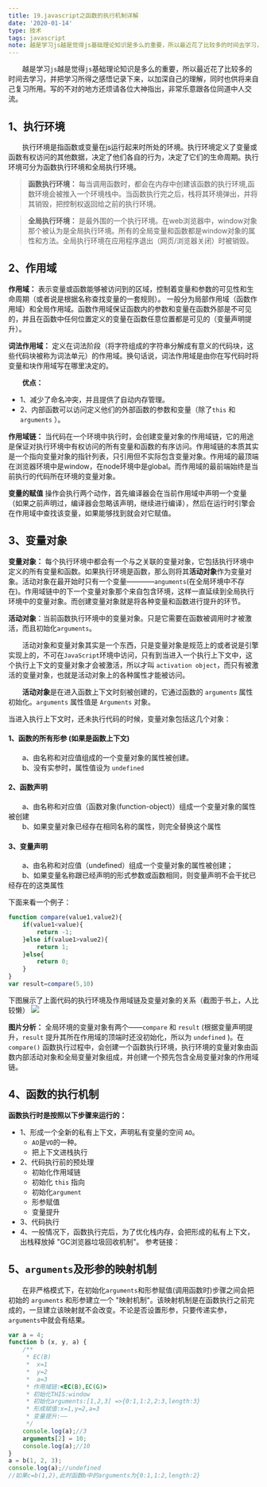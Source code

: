 ```yaml
---
title: 19.javascript之函数的执行机制详解
date: '2020-01-14'
type: 技术
tags: javascript
note: 越是学习js越是觉得js基础理论知识是多么的重要，所以最近花了比较多的时间去学习，并把学习所得之感悟记录下来，以加深自己的理解，同时也供将来自己复习所用。写的不对的地方还烦请各位大神指出，非常乐意跟各位同道中人交流。
---
```

&#8195;&#8195;越是学习`js`越是觉得`js`基础理论知识是多么的重要，所以最近花了比较多的时间去学习，并把学习所得之感悟记录下来，以加深自己的理解，同时也供将来自己复习所用。写的不对的地方还烦请各位大神指出，非常乐意跟各位同道中人交流。

## 1、执行环境
&#8195;&#8195;执行环境是指函数或变量在js运行起来时所处的环境。执行环境定义了变量或函数有权访问的其他数据，决定了他们各自的行为，决定了它们的生命周期。执行环境可分为函数执行环境和全局执行环境。

> **函数执行环境：** 每当调用函数时，都会在内存中创建该函数的执行环境,函数环境会被推入一个环境栈中。当函数执行完之后，栈将其环境弹出，并将其销毁，把控制权返回给之前的执行环境。 

> **全局执行环境：** 是最外围的一个执行环境。在web浏览器中，window对象那个被认为是全局执行环境。所有的全局变量和函数都是window对象的属性和方法。全局执行环境在应用程序退出（网页/浏览器关闭）时被销毁。

## 2、作用域

**作用域：** 表示变量或函数能够被访问到的区域，控制着变量和参数的可见性和生命周期（或者说是根据名称查找变量的一套规则）。  一般分为局部作用域（函数作用域）和全局作用域。函数作用域保证函数内的参数和变量在函数外部是不可见的，并且在函数中任何位置定义的变量在函数任意位置都是可见的（变量声明提升）。    

**词法作用域：** 定义在词法阶段（将字符组成的字符串分解成有意义的代码块，这些代码块被称为词法单元）的作用域。换句话说，词法作用域是由你在写代码时将变量和块作用域写在哪里决定的。

&#8195;&#8195;**优点：**  
+ 1、减少了命名冲突，并且提供了自动内存管理。     
+ 2、内部函数可以访问定义他们的外部函数的参数和变量（除了`this` 和 `arguments` ）。  

**作用域链：** 当代码在一个环境中执行时，会创建变量对象的作用域链，它的用途是保证对执行环境中有权访问的所有变量和函数的有序访问。作用域链的本质其实是一个指向变量对象的指针列表，只引用但不实际包含变量对象。作用域的最顶端在浏览器环境中是window，在node环境中是global。而作用域的最前端始终是当前执行的代码所在环境的变量对象。

**变量的赋值** 操作会执行两个动作，首先编译器会在当前作用域中声明一个变量（如果之前声明过，编译器会忽略该声明，继续进行编译），然后在运行时引擎会在作用域中查找该变量，如果能够找到就会对它赋值。

## 3、变量对象

**变量对象：** 每个执行环境中都会有一个与之关联的变量对象，它包括执行环境中定义的所有变量和函数。如果执行环境是函数，那么则将其**活动对象**作为变量对象。活动对象在最开始时只有一个变量————`anguments`(在全局环境中不存在)。作用域链中的下一个变量对象那个来自包含环境，这样一直延续到全局执行环境中的变量对象。而创建变量对象就是将各种变量和函数进行提升的环节。    

**活动对象**：当前函数执行环境中的变量对象。只是它需要在函数被调用时才被激活，而且初始化`arguments`。 

&#8195;&#8195;活动对象和变量对象其实是一个东西，只是变量对象是规范上的或者说是引擎实现上的，不可在`JavaScript`环境中访问，只有到当进入一个执行上下文中，这个执行上下文的变量对象才会被激活，所以才叫 `activation object`，而只有被激活的变量对象，也就是活动对象上的各种属性才能被访问。 

&#8195;&#8195;**活动对象**是在进入函数上下文时刻被创建的，它通过函数的 `arguments` 属性初始化。`arguments` 属性值是 `Arguments` 对象。  

当进入执行上下文时，还未执行代码的时候，变量对象包括这几个对象：
#### **1、函数的所有形参 (如果是函数上下文)**

&#8195;&#8195;a、由名称和对应值组成的一个变量对象的属性被创建。     
&#8195;&#8195;b、没有实参时，属性值设为 `undefined`
#### **2、函数声明**

&#8195;&#8195;a、由名称和对应值（函数对象(function-object)）组成一个变量对象的属性被创建    
&#8195;&#8195;b、如果变量对象已经存在相同名称的属性，则完全替换这个属性
#### **3、变量声明**

&#8195;&#8195;a、由名称和对应值（undefined）组成一个变量对象的属性被创建；  
&#8195;&#8195;b、如果变量名称跟已经声明的形式参数或函数相同，则变量声明不会干扰已经存在的这类属性

下面来看一个例子：

```javascript          
function compare(value1,value2){
    if(value1<value){
        return -1;
    }else if(value1>value2){
        return 1;
    }else{
        return 0;
    }
}
var result=compare(5,10)
```

下图展示了上面代码的执行环境及作用域链及变量对象的关系（截图于书上，人比较懒）
![](https://user-gold-cdn.xitu.io/2019/4/10/16a07b01f8c55341?w=1044&h=425&f=png&s=64730)

**图片分析：** 全局环境的变量对象有两个——`compare` 和 `result` (根据变量声明提升，`result` 提升其所在作用域的顶端时还没初始化，所以为 `undefined` )。在`compare()` 函数执行过程中，会创建一个函数执行环境，执行环境的变量对象由函数内部活动对象和全局变量对象组成，并创建一个预先包含全局变量对象的作用域链。
## 4、函数的执行机制
**函数执行时是按照以下步骤来运行的：**
+ 1、形成一个全新的私有上下文，声明私有变量的空间 `AO`。
    + `AO`是`VO`的一种。
    + 把上下文进栈执行
+ 2、代码执行前的预处理
    + 初始化作用域链
    + 初始化 `this` 指向
    + 初始化`argument`
    + 形参赋值
    + 变量提升
+ 3、代码执行
+ 4、一般情况下，函数执行完后，为了优化栈内存，会把形成的私有上下文，出栈释放掉 "GC浏览器垃圾回收机制"。
参考链接：

## 5、`arguments`及形参的映射机制
&#8195;&#8195;在非严格模式下，在初始化`arguments`和形参赋值(调用函数时)步骤之间会把初始的 `arguments` 和形参建立一个 "映射机制"。该映射机制是在函数执行之前完成的，一旦建立该映射就不会改变。不论是否设置形参，只要传递实参，`arguments`中就会有结果。
```js
var a = 4;
function b (x, y, a) {
    /**
     * EC(B)
     *  x=1
     *  y=2
     *  a=3
     * 作用域链:<EC(B),EC(G)>
     * 初始化THIS:window
     * 初始化arguments:[1,2,3] =>{0:1,1:2,2:3,length:3}
     * 形成赋值:x=1,y=2,a=3
     * 变量提升:——
     */
    console.log(a);//3
    arguments[2] = 10;
    console.log(a);//10
}
a = b(1, 2, 3);
console.log(a);//undefined
//如果c=b(1,2),此时函数b中的arguments为{0:1,1:2,length:2}
```

<Valine></Valine>